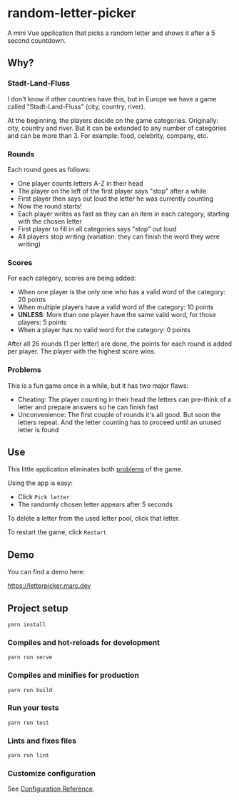 # random-letter-picker

A mini Vue application that picks a random letter and shows it after a 5 second countdown.

## Why?

### Stadt-Land-Fluss
I don't know if other countries have this, but in Europe we have a game called "Stadt-Land-Fluss" (city, country, river).

At the beginning, the players decide on the game categories. Originally: city, country and river. But it can be extended to any number of categories and can be more than 3. For example: food, celebrity, company, etc.

### Rounds
Each round goes as follows:
 - One player counts letters A-Z in their head
 - The player on the left of the first player says "stop" after a while
 - First player then says out loud the letter he was currently counting
 - Now the round starts!
 - Each player writes as fast as they can an item in each category, starting with the chosen letter
 - First player to fill in all categories says "stop" out loud
 - All players stop writing (variation: they can finish the word they were writing)

### Scores
For each category, scores are being added:
 - When one player is the only one who has a valid word of the category: 20 points
 - When multiple players have a valid word of the category: 10 points
 - **UNLESS**: More than one player have the same valid word, for those players: 5 points
 - When a player has no valid word for the category: 0 points

After all 26 rounds (1 per letter) are done, the points for each round is added per player.
The player with the highest score wins.

### Problems
This is a fun game once in a while, but it has two major flaws:
 - Cheating: The player counting in their head the letters can pre-think of a letter and prepare answers so he can finish fast
 - Unconvenience: The first couple of rounds it's all good. But soon the letters repeat. And the letter counting has to proceed until an unused letter is found

## Use

This little application eliminates both [problems](#Problems) of the game.

Using the app is easy:
 - Click `Pick letter`
 - The randomly chosen letter appears after 5 seconds

To delete a letter from the used letter pool, click that letter.

To restart the game, click `Restart`

## Demo

You can find a demo here:

https://letterpicker.marc.dev

## Project setup
```
yarn install
```

### Compiles and hot-reloads for development
```
yarn run serve
```

### Compiles and minifies for production
```
yarn run build
```

### Run your tests
```
yarn run test
```

### Lints and fixes files
```
yarn run lint
```

### Customize configuration
See [Configuration Reference](https://cli.vuejs.org/config/).
